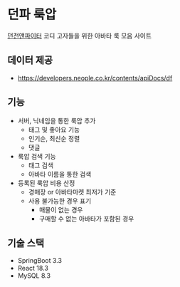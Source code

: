 # 던파 룩압

[던전앤파이터](https://df.nexon.com/) 코디 고자들을 위한 아바타 룩 모음 사이트

## 데이터 제공

- https://developers.neople.co.kr/contents/apiDocs/df

## 기능

- 서버, 닉네임을 통한 룩압 추가
  - 태그 및 좋아요 기능
  - 인기순, 최신순 정렬
  - 댓글
- 룩압 검색 기능
  - 태그 검색
  - 아바타 이름을 통한 검색
- 등록된 룩압 비용 산정
  - 경매장 or 아바타마켓 최저가 기준
  - 사용 불가능한 경우 표기
    - 매물이 없는 경우
    - 구매할 수 없는 아바타가 포함된 경우

## 기술 스택

- SpringBoot 3.3
- React 18.3
- MySQL 8.3
